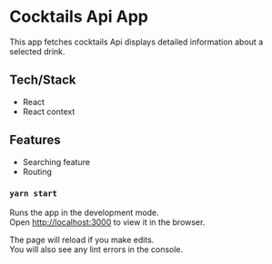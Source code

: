 # Cocktails Api App

This app fetches cocktails Api displays detailed information about a selected drink.

## Tech/Stack

- React
- React context

## Features

- Searching feature
- Routing 

### `yarn start`

Runs the app in the development mode.\
Open [http://localhost:3000](http://localhost:3000) to view it in the browser.

The page will reload if you make edits.\
You will also see any lint errors in the console.
